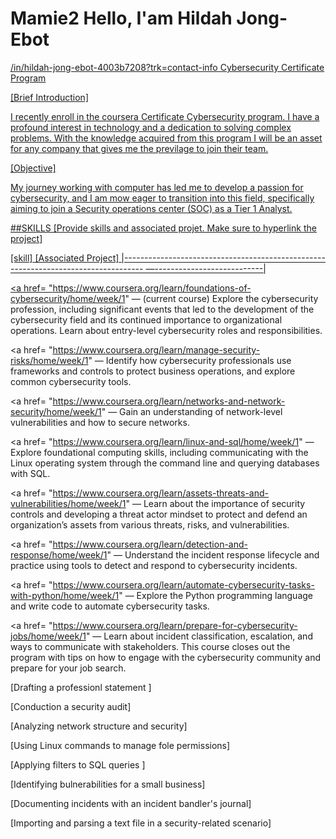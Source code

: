 # Mamie2 Hello, I'am Hildah Jong-Ebot 
<a href="https://www.linkedin.com">/in/hildah-jong-ebot-4003b7208?trk=contact-info
Cybersecurity Certificate Program

[Brief Introduction]

I recently enroll in the coursera Certificate Cybersecurity program. I have a profound interest in technology and a dedication to solving complex problems. With the knowledge acquired from this program I will be an asset for any company that gives me the previlage to join their team.

[Objective]

My journey working with computer has led me to develop a passion for cybersecurity, and I am mow eager to transition into this field, specifically aiming to join a Security operations center (SOC) as a Tier 1 Analyst.

##SKILLS
[Provide skills and associated projet. Make sure to hyperlink the project]  

[skill]                                                                             [Associated Project]
|----------------------------------------------------------------------------------- —---------------------------|

<a href= "https://www.coursera.org/learn/foundations-of-cybersecurity/home/week/1"
— (current course) Explore the cybersecurity profession, including significant events that led to the development of the cybersecurity field and its continued importance to organizational operations. Learn about entry-level cybersecurity roles and responsibilities.

<a href= "https://www.coursera.org/learn/manage-security-risks/home/week/1"
— Identify how cybersecurity professionals use frameworks and controls to protect business operations, and explore common cybersecurity tools.

<a href= "https://www.coursera.org/learn/networks-and-network-security/home/week/1"
— Gain an understanding of network-level vulnerabilities and how to secure networks.

<a href= "https://www.coursera.org/learn/linux-and-sql/home/week/1"
— Explore foundational computing skills, including communicating with the Linux operating system through the command line and querying databases with SQL.

<a href= "https://www.coursera.org/learn/assets-threats-and-vulnerabilities/home/week/1"
 — Learn about the importance of security controls and developing a threat actor mindset to protect and defend an organization’s assets from various threats, risks, and vulnerabilities.

<a href= "https://www.coursera.org/learn/detection-and-response/home/week/1"
— Understand the incident response lifecycle and practice using tools to detect and respond to cybersecurity incidents.

<a href= "https://www.coursera.org/learn/automate-cybersecurity-tasks-with-python/home/week/1"
— Explore the Python programming language and write code to automate cybersecurity tasks.

<a href= "https://www.coursera.org/learn/prepare-for-cybersecurity-jobs/home/week/1"
— Learn about incident classification, escalation, and ways to communicate with stakeholders. This course closes out the program with tips on how to engage with the cybersecurity community and prepare for your job search.

[Drafting a professionl statement ]  

[Conduction a security audit] 

[Analyzing network structure and security] 

[Using Linux commands to manage fole permissions] 

[Applying filters to SQL queries ]    

[Identifying bulnerabilities for a small business]   

[Documenting incidents with an incident bandler's journal]

[Importing and parsing a text file in a security-related scenario]
